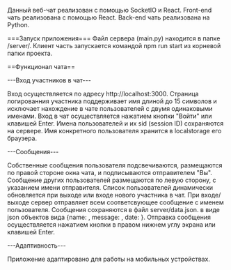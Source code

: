 Данный веб-чат реализован с помощью SocketIO и React.
Front-end чать реализована с помощью React.
Back-end чать реализована на Python. 

===Запуск приложения===
Файл сервера (main.py) находится в папке /server/.
Клиент часть запускается командой npm run start из корневой папки проекта.

==Функционал чата==

---Вход участников в чат---

Вход осуществляется по адресу http://localhost:3000.
Страница логированния участника поддерживает имя длиной до 15 символов и исключает нахождение в чате пользователей с двумя одинаковыми именами.
Вход в чат осуществляется нажатием кнопки "Войти" или клавишей Enter.
Имена пользователей и их sid (session ID) сохраняются на сервере. Имя конкретного пользователя хранится в localstorage его браузера.

---Сообщения---

Собственные сообщения пользователя подсвечиваются, размещаются по правой стороне окна чата, и подписываются отправителем "Вы".
Сообщение других пользователей размещаются по левую сторону, с указанием имени отправителя.
Список пользователей динамически обновляется при выходе или входе нового участника в чат. При входе/выходе сервер отправляет всем соответсвующее сообщение с именем пользователя.
Сообщения сохраняются в файл server/data.json. в виде json объектов вида {name: , message: , date: }.
Отправка сообщения осуществляется нажатием кнопки в правом нижнем углу экрана или клавишей Enter.

---Адаптивность---

Приложение адаптировано для работы на мобильных устройствах.
